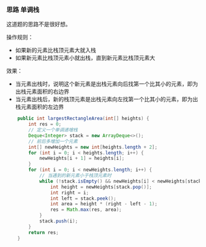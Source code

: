 ### 思路 单调栈

这道题的思路不是很好想。

操作规则：

- 如果新的元素比栈顶元素大就入栈
- 如果新元素比栈顶元素小就出栈，直到新元素比栈顶元素大

效果：

- 当元素出栈时，说明这个新元素是出栈元素向后找第一个比其小的元素，即为出栈元素面积的右边界
- 当元素出栈后，新的栈顶元素是出栈元素向左找第一个比其小的元素，即为出栈元素面积的左边界

```java
	public int largestRectangleArea(int[] heights) {
        int res = 0;
        // 定义一个单调递增栈
        Deque<Integer> stack = new ArrayDeque<>();
        // 前后多增加一个元素
        int[] newHeights = new int[heights.length + 2];
        for (int i = 0; i < heights.length; i++) {
            newHeights[i + 1] = heights[i];
        }
        for (int i = 0; i < newHeights.length; i++) {
            // 当遇到的新元素小于栈顶元素时
            while (!stack.isEmpty() && newHeights[i] < newHeights[stack.peek()]) {
                int height = newHeights[stack.pop()];
                int right = i;
                int left = stack.peek();
                int area = height * (right - left - 1);
                res = Math.max(res, area);
            }
            stack.push(i);
        }
        return res;
    }
```

